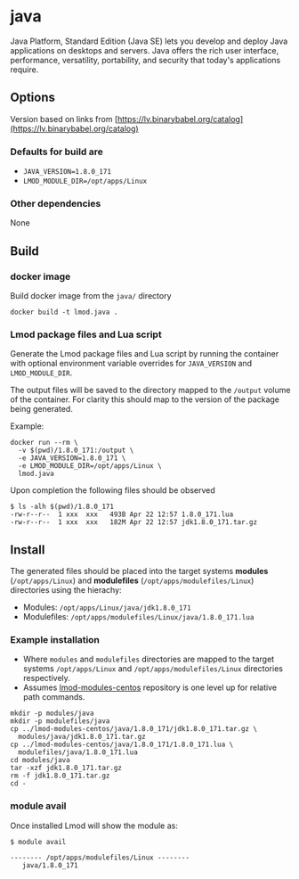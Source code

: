 # java

Java Platform, Standard Edition (Java SE) lets you develop and deploy Java applications on desktops and servers. Java offers the rich user interface, performance, versatility, portability, and security that today's applications require.

## Options

Version based on links from [https://lv.binarybabel.org/catalog](https://lv.binarybabel.org/catalog)

### Defaults for build are

- `JAVA_VERSION=1.8.0_171`
- `LMOD_MODULE_DIR=/opt/apps/Linux`

### Other dependencies

None

## Build

### docker image

Build docker image from the `java/` directory

```
docker build -t lmod.java .
```

### Lmod package files and Lua script

Generate the Lmod package files and Lua script by running the container with optional environment variable overrides for `JAVA_VERSION` and `LMOD_MODULE_DIR`.

The output files will be saved to the directory mapped to the `/output` volume of the container. For clarity this should map to the version of the package being generated.

Example:

```
docker run --rm \
  -v $(pwd)/1.8.0_171:/output \
  -e JAVA_VERSION=1.8.0_171 \
  -e LMOD_MODULE_DIR=/opt/apps/Linux \
  lmod.java
```

Upon completion the following files should be observed

```console
$ ls -alh $(pwd)/1.8.0_171
-rw-r--r--  1 xxx  xxx   493B Apr 22 12:57 1.8.0_171.lua
-rw-r--r--  1 xxx  xxx   182M Apr 22 12:57 jdk1.8.0_171.tar.gz
```

## Install

The generated files should be placed into the target systems **modules** (`/opt/apps/Linux`) and **modulefiles** (`/opt/apps/modulefiles/Linux`) directories using the hierachy:

- Modules: `/opt/apps/Linux/java/jdk1.8.0_171`
- Modulefiles: `/opt/apps/modulefiles/Linux/java/1.8.0_171.lua`

### Example installation 

- Where `modules` and `modulefiles` directories are mapped to the target systems `/opt/apps/Linux` and `/opt/apps/modulefiles/Linux` directories respectively.
- Assumes [lmod-modules-centos](https://github.com/scidas/lmod-modules-centos) repository is one level up for relative path commands.

```
mkdir -p modules/java
mkdir -p modulefiles/java
cp ../lmod-modules-centos/java/1.8.0_171/jdk1.8.0_171.tar.gz \
  modules/java/jdk1.8.0_171.tar.gz
cp ../lmod-modules-centos/java/1.8.0_171/1.8.0_171.lua \
  modulefiles/java/1.8.0_171.lua
cd modules/java
tar -xzf jdk1.8.0_171.tar.gz
rm -f jdk1.8.0_171.tar.gz
cd -
```

### module avail

Once installed Lmod will show the module as:

```console
$ module avail

-------- /opt/apps/modulefiles/Linux --------
   java/1.8.0_171
```



